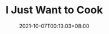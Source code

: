 ---
title: "I Just Want to Cook"
ogTitle: "I Just Want to Cook | Hui En &quot;Willake&quot; Lin"
ogDescription: "I Just Want to Cook is the game I made In my first Unity class in university. 
            Restricting by teacher, this game was designed to be a local multiple player game. 
            The game mechanic was designed by myself, inspiring from the conventional game, hide-and-seek. 
            There are two characters, the hunter and the rabbit. 
            The objective of hunter is to catch the rabbit, and the goal of rabbit is to find ingredients for cooking."
date: 2021-10-07T00:13:03+08:00
draft: true
preview: "/images/projects/i-just-want-to-cook/intro_preview.jpg"
projecttype: "Side"
teamsize: 1
toolsused: ["Unity", "C#"]
role: "Gameplay Programmer"
type: "page"
layout: "projects/i-just-want-to-cook"
order: 5
---